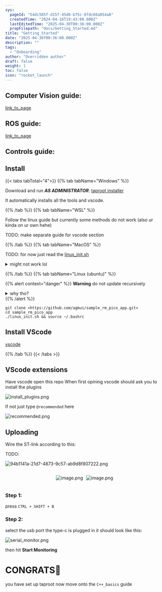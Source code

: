 ```yaml
---
sys:
  pageId: "54dc585f-d15f-45d0-b75c-8fdc66a854a8"
  createdTime: "2024-04-16T19:43:00.000Z"
  lastEditedTime: "2025-04-30T00:36:00.000Z"
  propFilepath: "docs/Getting_Started.md"
title: "Getting_Started"
date: "2025-04-30T00:36:00.000Z"
description: ""
tags:
  - "Onboarding"
author: "Overridden author"
draft: false
weight: 1
toc: false
icon: "rocket_launch"
---
```


## Computer Vision guide:

[link_to_page](86d45bc0-388b-4d26-8848-44f255f73d0e)

## ROS guide:

[link_to_page](3c76c1de-ec8f-46d6-8b0a-294005edc2d5)

## Controls guide:

## Install

{{< tabs tabTotal="4">}}
{{% tab tabName="Windows" %}}

Download and run _**AS ADMINISTRATOR**_: [taproot installer](https://github.com/Thornbots/TeachingFreshies/releases/tag/1.0)

It automatically installs all the tools and vscode.

{{% /tab %}}
{{% tab tabName="WSL" %}}

Follow the linux guide but currently some methods do not work (also ur kinda on ur own hehe)

TODO: make separate guide for vscode section

{{% /tab %}}
{{% tab tabName="MacOS" %}}

TODO: for now just read the [linux_init.sh](https://github.com/agmui/sample_rm_pico_app/blob/main/linux_init.sh)

<details>
<summary>might not work lol</summary>

`brew install libusb pkg-config`

Next install: [vscode](https://code.visualstudio.com/Download)

</details>

{{% /tab %}}
{{% tab tabName="Linux (ubuntu)" %}}

{{% alert context="danger" %}}
**Warning** do not update recursively
<details>
<summary>why tho?</summary>
There are some submodules that may go on for a while (like tinyusb) and I highly
recommend you don't need to get them.
If you want to see what submodules I update just look in `linux_init.sh`
</details>
{{% /alert %}}

```shell
git clone <https://github.com/agmui/sample_rm_pico_app.git>
cd sample_rm_pico_app
./linux_init.sh && source ~/.bashrc
```

## Install VScode

[vscode](https://code.visualstudio.com/Download)

{{% /tab %}}
{{< /tabs >}}

## VScode extensions

Have vscode open this repo
When first opining vscode should ask you to install the plugins

![install_plugins.png](https://prod-files-secure.s3.us-west-2.amazonaws.com/d518164a-d88e-44d1-a4ee-3adb3bd8bce0/89bd30f0-1825-4e77-867b-0a41ce370880/install_plugins.png?X-Amz-Algorithm=AWS4-HMAC-SHA256&X-Amz-Content-Sha256=UNSIGNED-PAYLOAD&X-Amz-Credential=ASIAZI2LB466R4VNFVMI%2F20250724%2Fus-west-2%2Fs3%2Faws4_request&X-Amz-Date=20250724T171031Z&X-Amz-Expires=3600&X-Amz-Security-Token=IQoJb3JpZ2luX2VjEAgaCXVzLXdlc3QtMiJHMEUCIEZ680HO%2Fn4rXHWO9zUS40dpUYbK0rIa%2FbkY%2B658%2Bf1ZAiEAsJjaE4XCz%2FpLT%2F7N6WGRGUlYwrrFv6%2F%2FC9kpvan%2FNmwq%2FwMIMRAAGgw2Mzc0MjMxODM4MDUiDDSjO6phvOyCBQWazSrcA9dBm9YR1t9x7hTK4ENzB9sNPMZGUIKaPbcH1644PsTFLL8ByjnMK7h6Y%2BG29RYNdiroEsIcoeaWOuzbIatP6sTTqs7eMHwj7hFeeU1LW2LiYd6T18fUR8agYoFzyZDeFUaHXUP5UzJiT5UkRet2FcbLdWoz5rPHW0Vd6ayuFV6wFHG%2FDZG00sOwYQAKKBO6YIBqoedm89t6wSNdqY3ajsUfQjTxXQNMoLVzDCgcaQzBd73Df8s3zquFmR6kWUe6mhNANnN18lnmLkqsGavYdELAgVbG3%2FsVKFg9qNdQXyDcdvLEgEfRPgfgJEE%2FV9p%2B8c4WctCL8jy%2BR0pL43EK1kbQUtYgamosfKnapING168eYv%2Fmk8gYY8Erk7vD0ZaTmaRFBTRIspwvQzPo8SXDcp7NS%2F3MkTiFY%2FBNRrfUfN%2FxJ3FOBXbylgtD41w6RtSfFrkuWDAKZ0YJhC5LwVdYFkI%2FF%2B%2FG2plygmWcEag5%2FUtehOXu45Ik1ePSIfzJRHt7Rn%2F4jPSEf3iEqgi5cYYAfkCp0lxpG%2F9hNUoXq80x%2FGHvisqIMF3BFKyS05wxnG1mnFuBN1sSICwC6MlWx4R7t3pNppVwMR%2BsCKd%2FzhH2tjO6sU01MS68HAVncXbCMP6xicQGOqUByx4swzT%2FQ78RhmBfCR3x4849Icg4cPxuvP9xOsd0bo7hYCyzuCNoRh0AxB26c%2FtVmjBfhprAvGg5q%2FQ8s2ujyuQZ6gpRGxsFxaHrmEhT5GdUiP8EpVAkQvGerrzlb4rmatgTL2aTcudwiaoZuvitRzwIkkHndaRzqXmzaE%2B2ZQte1np12n0l0RWRr4lwq8OHR6q1K0ZsTk8pRUg0QddqbbWA25nq&X-Amz-Signature=2b50b79ef9e82372973564bec9a825d0ce34e0e51f60a95eb8d522581546c328&X-Amz-SignedHeaders=host&x-amz-checksum-mode=ENABLED&x-id=GetObject)

If not just type `@recommended` here  

![recommended.png](https://prod-files-secure.s3.us-west-2.amazonaws.com/d518164a-d88e-44d1-a4ee-3adb3bd8bce0/61e661e9-5d85-4dfc-be0d-8d2097a5e793/recommended.png?X-Amz-Algorithm=AWS4-HMAC-SHA256&X-Amz-Content-Sha256=UNSIGNED-PAYLOAD&X-Amz-Credential=ASIAZI2LB466R4VNFVMI%2F20250724%2Fus-west-2%2Fs3%2Faws4_request&X-Amz-Date=20250724T171031Z&X-Amz-Expires=3600&X-Amz-Security-Token=IQoJb3JpZ2luX2VjEAgaCXVzLXdlc3QtMiJHMEUCIEZ680HO%2Fn4rXHWO9zUS40dpUYbK0rIa%2FbkY%2B658%2Bf1ZAiEAsJjaE4XCz%2FpLT%2F7N6WGRGUlYwrrFv6%2F%2FC9kpvan%2FNmwq%2FwMIMRAAGgw2Mzc0MjMxODM4MDUiDDSjO6phvOyCBQWazSrcA9dBm9YR1t9x7hTK4ENzB9sNPMZGUIKaPbcH1644PsTFLL8ByjnMK7h6Y%2BG29RYNdiroEsIcoeaWOuzbIatP6sTTqs7eMHwj7hFeeU1LW2LiYd6T18fUR8agYoFzyZDeFUaHXUP5UzJiT5UkRet2FcbLdWoz5rPHW0Vd6ayuFV6wFHG%2FDZG00sOwYQAKKBO6YIBqoedm89t6wSNdqY3ajsUfQjTxXQNMoLVzDCgcaQzBd73Df8s3zquFmR6kWUe6mhNANnN18lnmLkqsGavYdELAgVbG3%2FsVKFg9qNdQXyDcdvLEgEfRPgfgJEE%2FV9p%2B8c4WctCL8jy%2BR0pL43EK1kbQUtYgamosfKnapING168eYv%2Fmk8gYY8Erk7vD0ZaTmaRFBTRIspwvQzPo8SXDcp7NS%2F3MkTiFY%2FBNRrfUfN%2FxJ3FOBXbylgtD41w6RtSfFrkuWDAKZ0YJhC5LwVdYFkI%2FF%2B%2FG2plygmWcEag5%2FUtehOXu45Ik1ePSIfzJRHt7Rn%2F4jPSEf3iEqgi5cYYAfkCp0lxpG%2F9hNUoXq80x%2FGHvisqIMF3BFKyS05wxnG1mnFuBN1sSICwC6MlWx4R7t3pNppVwMR%2BsCKd%2FzhH2tjO6sU01MS68HAVncXbCMP6xicQGOqUByx4swzT%2FQ78RhmBfCR3x4849Icg4cPxuvP9xOsd0bo7hYCyzuCNoRh0AxB26c%2FtVmjBfhprAvGg5q%2FQ8s2ujyuQZ6gpRGxsFxaHrmEhT5GdUiP8EpVAkQvGerrzlb4rmatgTL2aTcudwiaoZuvitRzwIkkHndaRzqXmzaE%2B2ZQte1np12n0l0RWRr4lwq8OHR6q1K0ZsTk8pRUg0QddqbbWA25nq&X-Amz-Signature=3384e4ee1d423bdc467a1910209c841cf6220a5699cbaa7b919d4e5e591f27b1&X-Amz-SignedHeaders=host&x-amz-checksum-mode=ENABLED&x-id=GetObject)

## Uploading

Wire the ST-link according to this:

TODO:

![94b1141a-21d7-4873-9c57-ab9d8f807222.png](https://prod-files-secure.s3.us-west-2.amazonaws.com/d518164a-d88e-44d1-a4ee-3adb3bd8bce0/e5fad17d-ab82-4300-9f4c-505ab4b1202c/94b1141a-21d7-4873-9c57-ab9d8f807222.png?X-Amz-Algorithm=AWS4-HMAC-SHA256&X-Amz-Content-Sha256=UNSIGNED-PAYLOAD&X-Amz-Credential=ASIAZI2LB466R4VNFVMI%2F20250724%2Fus-west-2%2Fs3%2Faws4_request&X-Amz-Date=20250724T171031Z&X-Amz-Expires=3600&X-Amz-Security-Token=IQoJb3JpZ2luX2VjEAgaCXVzLXdlc3QtMiJHMEUCIEZ680HO%2Fn4rXHWO9zUS40dpUYbK0rIa%2FbkY%2B658%2Bf1ZAiEAsJjaE4XCz%2FpLT%2F7N6WGRGUlYwrrFv6%2F%2FC9kpvan%2FNmwq%2FwMIMRAAGgw2Mzc0MjMxODM4MDUiDDSjO6phvOyCBQWazSrcA9dBm9YR1t9x7hTK4ENzB9sNPMZGUIKaPbcH1644PsTFLL8ByjnMK7h6Y%2BG29RYNdiroEsIcoeaWOuzbIatP6sTTqs7eMHwj7hFeeU1LW2LiYd6T18fUR8agYoFzyZDeFUaHXUP5UzJiT5UkRet2FcbLdWoz5rPHW0Vd6ayuFV6wFHG%2FDZG00sOwYQAKKBO6YIBqoedm89t6wSNdqY3ajsUfQjTxXQNMoLVzDCgcaQzBd73Df8s3zquFmR6kWUe6mhNANnN18lnmLkqsGavYdELAgVbG3%2FsVKFg9qNdQXyDcdvLEgEfRPgfgJEE%2FV9p%2B8c4WctCL8jy%2BR0pL43EK1kbQUtYgamosfKnapING168eYv%2Fmk8gYY8Erk7vD0ZaTmaRFBTRIspwvQzPo8SXDcp7NS%2F3MkTiFY%2FBNRrfUfN%2FxJ3FOBXbylgtD41w6RtSfFrkuWDAKZ0YJhC5LwVdYFkI%2FF%2B%2FG2plygmWcEag5%2FUtehOXu45Ik1ePSIfzJRHt7Rn%2F4jPSEf3iEqgi5cYYAfkCp0lxpG%2F9hNUoXq80x%2FGHvisqIMF3BFKyS05wxnG1mnFuBN1sSICwC6MlWx4R7t3pNppVwMR%2BsCKd%2FzhH2tjO6sU01MS68HAVncXbCMP6xicQGOqUByx4swzT%2FQ78RhmBfCR3x4849Icg4cPxuvP9xOsd0bo7hYCyzuCNoRh0AxB26c%2FtVmjBfhprAvGg5q%2FQ8s2ujyuQZ6gpRGxsFxaHrmEhT5GdUiP8EpVAkQvGerrzlb4rmatgTL2aTcudwiaoZuvitRzwIkkHndaRzqXmzaE%2B2ZQte1np12n0l0RWRr4lwq8OHR6q1K0ZsTk8pRUg0QddqbbWA25nq&X-Amz-Signature=77b77eb4d2b973a939e743d8e446a3b786b3f38b2c1a37533a936fe295098a15&X-Amz-SignedHeaders=host&x-amz-checksum-mode=ENABLED&x-id=GetObject)

<div style="display: flex;flex-direction: row; column-gap:10px; max-width: 630px;justify-content: center;">
<div>

![image.png](https://prod-files-secure.s3.us-west-2.amazonaws.com/d518164a-d88e-44d1-a4ee-3adb3bd8bce0/210ecb78-1116-4d7b-b9b7-2292f66fa2c2/image.png?X-Amz-Algorithm=AWS4-HMAC-SHA256&X-Amz-Content-Sha256=UNSIGNED-PAYLOAD&X-Amz-Credential=ASIAZI2LB466Z7P24RET%2F20250724%2Fus-west-2%2Fs3%2Faws4_request&X-Amz-Date=20250724T171035Z&X-Amz-Expires=3600&X-Amz-Security-Token=IQoJb3JpZ2luX2VjEAgaCXVzLXdlc3QtMiJHMEUCIHYQW5%2B2%2BNbvO8Af3mbbhlnKwJqcyjGrhdFnspFRUXyaAiEAkH%2Fe8AnO20DOUh0e5%2Bz5CbMzoHFWRTGq3hlC3pv4j2kq%2FwMIMRAAGgw2Mzc0MjMxODM4MDUiDNaoaKSKoRJPho0MCCrcA%2B9UkULFaxBouycFX8a9lNPJO%2BtX18brsiI2vpjPg0RInznv36kvYZ0bQeYdAgW%2F8UHDoj2WEDefFoD8PgvNIDrioQUlY4r3eXIRcDja%2F7xmjixNV%2Fhh5Q7V86EnyvwDnL7NlgbTrzt0S6WsV9Q2JSjGu%2BO65t7fu%2FUl3Jdb8AuhUfJszrdrZx2tBktkXqMCzLfEPs8mNwvugBuYcWF5eH5sbEMFR3SV4G7am4FgZ5vHy%2BtBYu5TXtdblTObTkt7ooDAVwHKDl%2BVYRjQYc1%2FQtjuf9bpk8iez7T8DlIbACoG500qjm6UoKQnHEDXH98Oc4JCwNZrBi1GBAX0qpTTzcwA5xFwGYRTYy2LW35kB7eCA91By74AID9k%2BpEqGbgViC%2BT7U5JOBMq1%2F7%2BeX0CO8yo45%2FG9HM%2FlR9PmnhIy1L5EAdkYSRNjbV82Nspk25cu3s0Zl93JL%2B7ALIPhSsEO8pWDmiRHDiaC2dIsahIrC0xYqN881vV8FJTzMx%2FKiO2885Uuwib45x7z4PA2DTZHNJwvLSKT%2B5MwPwhLajkhsXPLU9582jTDv1eFPCpFH9SlI%2F6Lld%2FTtCKSksmfIVXh2xVqg5CuQxDtqM3B46uBr8vqDV18Rdi20xebYP0MPCxicQGOqUBU5TwtCTYic5tQluCXcWsuZONujurwYDsAXixr6PCjcFjTedzvwVxs2cVnoFqCOhrO5hffLa4WOeICHY%2FwFs9m2XkGPadoWPXHytza1bKOGrSxuLUptzyAxnSzwGpSTob8yY%2B2PKpCNIatGn6gvE9UIXAXM%2BoUwwPzYpmFYC81H57IB435PCSskz5ljFKmOno685eaByGfBJz7edVhlQqGPutyLEY&X-Amz-Signature=1166e04b3c03a41aba1359255ec07d5169053dca2d14b4c3fe2b91def3b09d4d&X-Amz-SignedHeaders=host&x-amz-checksum-mode=ENABLED&x-id=GetObject)

</div>
<div>

![image.png](https://prod-files-secure.s3.us-west-2.amazonaws.com/d518164a-d88e-44d1-a4ee-3adb3bd8bce0/33a0fd0f-8ca6-4a86-8e09-26e95ded1fff/image.png?X-Amz-Algorithm=AWS4-HMAC-SHA256&X-Amz-Content-Sha256=UNSIGNED-PAYLOAD&X-Amz-Credential=ASIAZI2LB46674O5NYZP%2F20250724%2Fus-west-2%2Fs3%2Faws4_request&X-Amz-Date=20250724T171036Z&X-Amz-Expires=3600&X-Amz-Security-Token=IQoJb3JpZ2luX2VjEAgaCXVzLXdlc3QtMiJIMEYCIQDb5%2F6hOdxOMVfJkqjTGVKISuKT%2Fik7a0HiVdJzUcY3hgIhALZ6EjVQSjJaAbEYDsuWelSSoiBG%2FtVDMR4iOo6e7VHGKv8DCDEQABoMNjM3NDIzMTgzODA1IgyhpOr1G6RCsPfcYV0q3ANQCoA%2Fl%2B%2BwzjSrZZb07izafzDpEqplPob%2BKQ5cWAIvdfz9HJJUNAFVdjkXxha8zcaufuCtXNisOH104U2eI0UJP5jvKhVK8wfsVZXyCxWcQhzodUmjIl41iFdXo5BuL4UX5pKBzbY%2F%2BWl68QExl6qPPcCz7EEs%2Br1W5eHr56EB4EXi4tRtH5R7%2Bry7ciW7WENnBL5rKIjq7qlJDcM0TFM5lHx6VXwzW7GmHQkzuywKChYS2Sfy5pVmQ0kIgxWp0IhOMZ4P0x%2BrJjP9KKeXZ2kcHHJHjl7kD0GQGm8%2BeL4TAqxSAlM4t8Am6infuDqZKmo%2BfrrvWFDpV7SnbzpR6hSYEEijU0%2FGKrX647rpP%2BvUoqEqLu5AWtuDlyZHmwSflGfkwjdXrGXHbGMC6f4HomG3X0sgkXFjZYknaraVgRvDxCDzFRBgj89Llt7NcX016RiV%2Br0jF5%2B3gbx%2BKlciEtuIjcLKJ42ozL7oLLbNK935JXoYYTr2vDYWuxAb4a0%2Bh9vSzpfRStYDk2hBY7XM0LAhmw3XGbcc%2Bls6MPB3NpIpS0veoYngU3xuy4irWejB%2FnnBThJbuDYmoYKesc34t8IktMmszQkSHL0cGxw9iBU9ZVVvoFPWYS40%2FtkExzCksYnEBjqkAXNaSlMxtzQAf1ZUzjjJRIY3uQWsPyDl2gRryATnXhg6tNr1uu1D41izMyADuhxIEYbvSkaiPHs0qQh0XgQl31%2FbCHS1HTvOjlnRr%2BjYnz2IOZ6%2FRi%2BKcUVxsZ91%2BE5OaMyWyjYW5xnyNjrhdwoy5%2BhO7rQNXcMXq1u9nKYso7dDD1mYgGkRddDumVzz1GBHgYLl6WPrga7QJHRf1AMi1q5kfWte&X-Amz-Signature=94ed11b1d3dd16aa98b5c344c6ffea541307a371d718dc74f5bba9c625440358&X-Amz-SignedHeaders=host&x-amz-checksum-mode=ENABLED&x-id=GetObject)

</div>
</div>

### Step 1:

press `CTRL + SHIFT + B`

### Step 2:

select the usb port the type-c is plugged in it should look like this:

![serial_monitor.png](https://prod-files-secure.s3.us-west-2.amazonaws.com/d518164a-d88e-44d1-a4ee-3adb3bd8bce0/f03f4774-05d4-4393-b6a0-d5efb6d315ab/serial_monitor.png?X-Amz-Algorithm=AWS4-HMAC-SHA256&X-Amz-Content-Sha256=UNSIGNED-PAYLOAD&X-Amz-Credential=ASIAZI2LB466R4VNFVMI%2F20250724%2Fus-west-2%2Fs3%2Faws4_request&X-Amz-Date=20250724T171031Z&X-Amz-Expires=3600&X-Amz-Security-Token=IQoJb3JpZ2luX2VjEAgaCXVzLXdlc3QtMiJHMEUCIEZ680HO%2Fn4rXHWO9zUS40dpUYbK0rIa%2FbkY%2B658%2Bf1ZAiEAsJjaE4XCz%2FpLT%2F7N6WGRGUlYwrrFv6%2F%2FC9kpvan%2FNmwq%2FwMIMRAAGgw2Mzc0MjMxODM4MDUiDDSjO6phvOyCBQWazSrcA9dBm9YR1t9x7hTK4ENzB9sNPMZGUIKaPbcH1644PsTFLL8ByjnMK7h6Y%2BG29RYNdiroEsIcoeaWOuzbIatP6sTTqs7eMHwj7hFeeU1LW2LiYd6T18fUR8agYoFzyZDeFUaHXUP5UzJiT5UkRet2FcbLdWoz5rPHW0Vd6ayuFV6wFHG%2FDZG00sOwYQAKKBO6YIBqoedm89t6wSNdqY3ajsUfQjTxXQNMoLVzDCgcaQzBd73Df8s3zquFmR6kWUe6mhNANnN18lnmLkqsGavYdELAgVbG3%2FsVKFg9qNdQXyDcdvLEgEfRPgfgJEE%2FV9p%2B8c4WctCL8jy%2BR0pL43EK1kbQUtYgamosfKnapING168eYv%2Fmk8gYY8Erk7vD0ZaTmaRFBTRIspwvQzPo8SXDcp7NS%2F3MkTiFY%2FBNRrfUfN%2FxJ3FOBXbylgtD41w6RtSfFrkuWDAKZ0YJhC5LwVdYFkI%2FF%2B%2FG2plygmWcEag5%2FUtehOXu45Ik1ePSIfzJRHt7Rn%2F4jPSEf3iEqgi5cYYAfkCp0lxpG%2F9hNUoXq80x%2FGHvisqIMF3BFKyS05wxnG1mnFuBN1sSICwC6MlWx4R7t3pNppVwMR%2BsCKd%2FzhH2tjO6sU01MS68HAVncXbCMP6xicQGOqUByx4swzT%2FQ78RhmBfCR3x4849Icg4cPxuvP9xOsd0bo7hYCyzuCNoRh0AxB26c%2FtVmjBfhprAvGg5q%2FQ8s2ujyuQZ6gpRGxsFxaHrmEhT5GdUiP8EpVAkQvGerrzlb4rmatgTL2aTcudwiaoZuvitRzwIkkHndaRzqXmzaE%2B2ZQte1np12n0l0RWRr4lwq8OHR6q1K0ZsTk8pRUg0QddqbbWA25nq&X-Amz-Signature=f4aa0470ac7c75b5b3f9714a10e44fc8de203b23d7b467f8a7b6d9e426458ecb&X-Amz-SignedHeaders=host&x-amz-checksum-mode=ENABLED&x-id=GetObject)

then hit **Start Monitoring**

# CONGRATS🎉

you have set up taproot now move onto the `C++_basics` guide
